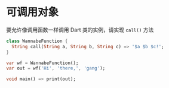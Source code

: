 # 可调用对象

要允许像调用函数一样调用 Dart 类的实例，请实现 `call()` 方法

```dart
class WannabeFunction {
  String call(String a, String b, String c) => '$a $b $c!';
}

var wf = WannabeFunction();
var out = wf('Hi', 'there,', 'gang');

void main() => print(out);
```

